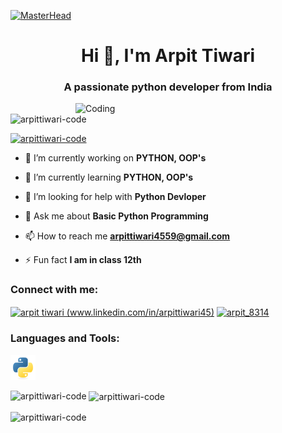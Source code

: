 [![MasterHead](https://media.licdn.com/dms/image/D563DAQFIJGy_J4EvYA/image-scale_191_1128/0/1666883668428?e=1675425600&v=beta&t=q5S0E-n5z-gDvzZPdOvK7oorksu-JESWk3DdbbvU2ss)](https://codegrills.in)

<h1 align="center">Hi 👋, I'm Arpit Tiwari</h1>
<h3 align="center">A passionate python developer from India</h3>
<img align="right" alt="Coding" width="400" src="https://media.tenor.com/rePDfDWO3XoAAAAd/hacking.gif">

<p align="left"> <img src="https://komarev.com/ghpvc/?username=arpittiwari-code&label=Profile%20views&color=0e75b6&style=flat" alt="arpittiwari-code" /> </p>

<p align="left"> <a href="https://github.com/ryo-ma/github-profile-trophy"><img src="https://github-profile-trophy.vercel.app/?username=arpittiwari-code" alt="arpittiwari-code" /></a> </p>

- 🔭 I’m currently working on **PYTHON, OOP's**

- 🌱 I’m currently learning **PYTHON, OOP's**

- 🤝 I’m looking for help with **Python Devloper**

- 💬 Ask me about **Basic Python Programming**

- 📫 How to reach me **arpittiwari4559@gmail.com**

- ⚡ Fun fact **I am in class 12th**

<h3 align="left">Connect with me:</h3>
<p align="left">
<a href="https://linkedin.com/in/arpit tiwari (www.linkedin.com/in/arpittiwari45)" target="blank"><img align="center" src="https://raw.githubusercontent.com/rahuldkjain/github-profile-readme-generator/master/src/images/icons/Social/linked-in-alt.svg" alt="arpit tiwari (www.linkedin.com/in/arpittiwari45)" height="30" width="40" /></a>
<a href="https://instagram.com/arpit_8314" target="blank"><img align="center" src="https://raw.githubusercontent.com/rahuldkjain/github-profile-readme-generator/master/src/images/icons/Social/instagram.svg" alt="arpit_8314" height="30" width="40" /></a>
</p>

<h3 align="left">Languages and Tools:</h3>
<p align="left"> <a href="https://www.python.org" target="_blank" rel="noreferrer"> <img src="https://raw.githubusercontent.com/devicons/devicon/master/icons/python/python-original.svg" alt="python" width="40" height="40"/> </a> </p>

<p><img align="left" src="https://github-readme-stats.vercel.app/api/top-langs?username=arpittiwari-code&show_icons=true&locale=en&layout=compact" alt="arpittiwari-code" /></p>

<p>&nbsp;<img align="center" src="https://github-readme-stats.vercel.app/api?username=arpittiwari-code&show_icons=true&locale=en" alt="arpittiwari-code" /></p>

<p><img align="center" src="https://github-readme-streak-stats.herokuapp.com/?user=arpittiwari-code&" alt="arpittiwari-code" /></p>
